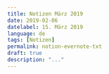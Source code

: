 ```yaml
---
title: Notizen März 2019
date: 2019-02-06
datelabel: 15. März 2019
language: de
tags: [Notizen]
permalink: notion-evernote-txt
draft: true
description: "..."
---
```

